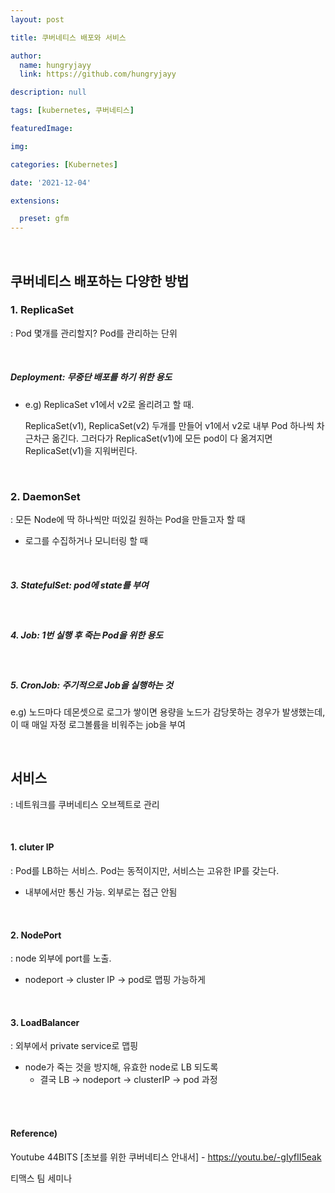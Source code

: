 ```yaml
---
layout: post

title: 쿠버네티스 배포와 서비스

author: 
  name: hungryjayy
  link: https://github.com/hungryjayy

description: null

tags: [kubernetes, 쿠버네티스]

featuredImage: 

img: 

categories: [Kubernetes]

date: '2021-12-04'

extensions:

  preset: gfm
---
```


<br>

## 쿠버네티스 배포하는 다양한 방법

### 1. ReplicaSet

: Pod 몇개를 관리할지? Pod를 관리하는 단위

<br>

##### Deployment: 무중단 배포를 하기 위한 용도

* e.g) ReplicaSet v1에서 v2로 올리려고 할 때.

  ReplicaSet(v1), ReplicaSet(v2) 두개를 만들어 v1에서 v2로 내부 Pod 하나씩 차근차근 옮긴다. 그러다가 ReplicaSet(v1)에 모든 pod이 다 옮겨지면 ReplicaSet(v1)을 지워버린다.

<br>

### 2. DaemonSet

: 모든 Node에 딱 하나씩만 떠있길 원하는 Pod을 만들고자 할 때

* 로그를 수집하거나 모니터링 할 때

<br>

##### 3. StatefulSet: pod에 state를 부여

<br>

##### 4. Job: 1번 실행 후 죽는 Pod을 위한 용도

<br>

##### 5. CronJob: 주기적으로 Job을 실행하는 것

e.g) 노드마다 데몬셋으로 로그가 쌓이면 용량을 노드가 감당못하는 경우가 발생했는데, 이 때 매일 자정 로그볼륨을 비워주는 job을 부여

<br>

## 서비스

: 네트워크를 쿠버네티스 오브젝트로 관리

<br>

#### 1. cluter IP

: Pod를 LB하는 서비스. Pod는 동적이지만, 서비스는 고유한 IP를 갖는다.

* 내부에서만 통신 가능. 외부로는 접근 안됨

<br>

#### 2. NodePort

: node 외부에 port를 노출.

* nodeport -> cluster IP -> pod로 맵핑 가능하게

<br>

#### 3. LoadBalancer

: 외부에서 private service로 맵핑

* node가 죽는 것을 방지해, 유효한 node로 LB 되도록
  * 결국 LB -> nodeport -> clusterIP -> pod 과정

<br><br>

#### Reference)

Youtube 44BITS [초보를 위한 쿠버네티스 안내서] - https://youtu.be/-gIyfII5eak

티맥스 팀 세미나